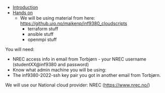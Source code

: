 
* [Introduction](https://github.com/torognes/inf9380/blob/master/cloud/cloud_computing_part1_intro_2022.pdf)
* [Hands on](https://github.com/torognes/inf9380/blob/master/cloud/handson.md)
   * We will be using material from here: https://github.uio.no/maikenp/inf9380_cloudscripts
      - terraform stuff
      - ansible stuff
      - openmpi stuff  


You will need:
- NREC access info in email from Torbjørn - your NREC username (studentXX@inf9380 and password)
- Know what admin machine you will be using: 
- The inf9380-2022-ssh key pair you got in another email from Torbjørn. 


We will use our National cloud provider: NREC (https://www.nrec.no/)
